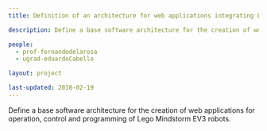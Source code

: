 ```yaml
---
title: Definition of an architecture for web applications integrating Lego Mindstorm EV3.

description: Define a base software architecture for the creation of web applications for operation, control and programming of Lego Mindstorm EV3 robots.

people:
  - prof-fernandodelarosa
  - ugrad-eduardoCabello

layout: project

last-updated: 2018-02-19
---
```


Define a base software architecture for the creation of web applications for operation, control and programming of Lego Mindstorm EV3 robots.
